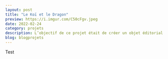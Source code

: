 ```yaml
---
layout: post
title: "Le Koï et le Dragon"
preview: https://i.imgur.com/C50cFgv.jpeg
date: 2022-02-24
category: projets
description: L’objectif de ce projet était de créer un objet éditorial à partir d’images d’un clip musical que nous choisissons. Par un travail de sélection, de tramage et de mise en page de ces images avec les paroles de la chanson choisie, nous devions rendre un objet éditorial sans réelle contrainte de forme.
blog: blogprojets
---
```


Test
